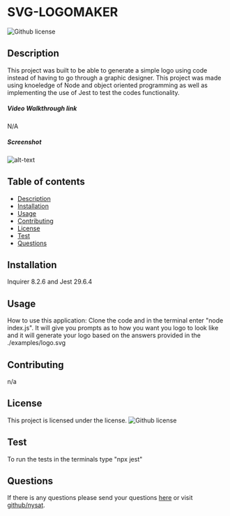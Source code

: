# SVG-LOGOMAKER
![Github license](https://img.shields.io/badge/license--blue.svg)
## Description
This project was built to be able to generate a simple logo using code instead of having to go through a graphic designer. This project was made using knoeledge of Node and object oriented programming as well as implementing the use of Jest to test the codes functionality.
##### Video Walkthrough link 
N/A
##### Screenshot
![alt-text](./assets)
## Table of contents
* [Description](#description)
* [Installation](#installation)
* [Usage](#usage)
* [Contributing](#contributing)
* [License](#license)
* [Test](#test)
* [Questions](#questions)
## Installation 
Inquirer 8.2.6 and Jest 29.6.4
## Usage
How to use this application: Clone the code and in the terminal enter "node index.js". It will give you prompts as to how you want you logo to look like and it will generate your logo based on the answers provided in the ./examples/logo.svg
## Contributing
n/a
## License
This project is licensed under the  license. ![Github license](https://img.shields.io/badge/license--blue.svg)
## Test
To run the tests in the terminals type "npx jest" 
## Questions 
If there is any questions please send your questions [here](nysatrejo3@gmail.com) or visit [github/nysat](https://github.com/nysat).
